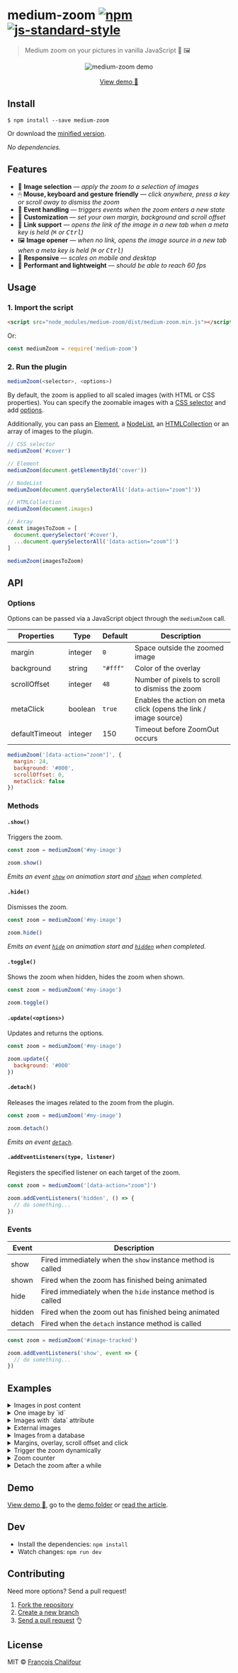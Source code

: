 # medium-zoom [![npm](https://img.shields.io/npm/v/medium-zoom.svg)](https://www.npmjs.com/package/medium-zoom) [![js-standard-style](https://img.shields.io/badge/code%20style-standard-brightgreen.svg)](https://github.com/feross/standard)

> Medium zoom on your pictures in vanilla JavaScript 🔎 🖼

<p align="center">
  <img src="https://cloud.githubusercontent.com/assets/6137112/17153725/3c052454-537e-11e6-9340-b52ef32a5667.gif" alt="medium-zoom demo">
  <br>
  <br>
  <a href="http://francoischalifour.com/files/lab/medium-image-zoom/">View demo 🔎</a>
</p>

## Install

```console
$ npm install --save medium-zoom
```

Or download the [minified version](https://raw.githubusercontent.com/francoischalifour/medium-zoom/master/dist/medium-zoom.min.js).

*No dependencies.*

## Features

* 🔎 **Image selection** — *apply the zoom to a selection of images*
* 🖱 **Mouse, keyboard and gesture friendly** — *click anywhere, press a key or scroll away to dismiss the zoom*
* 🎉 **Event handling** — *triggers events when the zoom enters a new state*
* 🔧 **Customization** — *set your own margin, background and scroll offset*
* 🔗 **Link support** — *opens the link of the image in a new tab when a meta key is held (<kbd>⌘</kbd> or <kbd>Ctrl</kbd>)*
* 🖼 **Image opener** — *when no link, opens the image source in a new tab when a meta key is held (<kbd>⌘</kbd> or <kbd>Ctrl</kbd>)*
* 📱 **Responsive** — *scales on mobile and desktop*
* 🚀 **Performant and lightweight** — *should be able to reach 60 fps*

## Usage

### 1. Import the script

```html
<script src="node_modules/medium-zoom/dist/medium-zoom.min.js"></script>
```

Or:

```js
const mediumZoom = require('medium-zoom')
```

### 2. Run the plugin

```js
mediumZoom(<selector>, <options>)
```

By default, the zoom is applied to all scaled images (with HTML or CSS properties). You can specify the zoomable images with a [CSS selector](http://www.w3schools.com/cssref/css_selectors.asp) and add [options](#options).

Additionally, you can pass an [Element](https://developer.mozilla.org/en-US/docs/Web/API/Element), a [NodeList](https://developer.mozilla.org/en-US/docs/Web/API/NodeList), an [HTMLCollection](https://developer.mozilla.org/en-US/docs/Web/API/HTMLCollection) or an array of images to the plugin.

```js
// CSS selector
mediumZoom('#cover')

// Element
mediumZoom(document.getElementById('cover'))

// NodeList
mediumZoom(document.querySelectorAll('[data-action="zoom"]'))

// HTMLCollection
mediumZoom(document.images)

// Array
const imagesToZoom = [
  document.querySelector('#cover'),
  ...document.querySelectorAll('[data-action="zoom"]')
]

mediumZoom(imagesToZoom)
```

## API

### Options

Options can be passed via a JavaScript object through the `mediumZoom` call.

| Properties   | Type    | Default  | Description                                                         |
|--------------|---------|----------|---------------------------------------------------------------------|
| margin       | integer | `0`      | Space outside the zoomed image                                      |
| background   | string  | `"#fff"` | Color of the overlay                                                |
| scrollOffset | integer | `48`     | Number of pixels to scroll to dismiss the zoom                      |
| metaClick    | boolean | `true`   | Enables the action on meta click (opens the link / image source)    |
| defaultTimeout    | integer | 150   | Timeout before ZoomOut occurs    |

```js
mediumZoom('[data-action="zoom"]', {
  margin: 24,
  background: '#000',
  scrollOffset: 0,
  metaClick: false
})
```

### Methods

#### `.show()`

Triggers the zoom.

```js
const zoom = mediumZoom('#my-image')

zoom.show()
```

*Emits an event [`show`](#events) on animation start and [`shown`](#events) when completed.*

#### `.hide()`

Dismisses the zoom.

```js
const zoom = mediumZoom('#my-image')

zoom.hide()
```

*Emits an event [`hide`](#events) on animation start and [`hidden`](#events) when completed.*

#### `.toggle()`

Shows the zoom when hidden, hides the zoom when shown.

```js
const zoom = mediumZoom('#my-image')

zoom.toggle()
```

#### `.update(<options>)`

Updates and returns the options.

```js
const zoom = mediumZoom('#my-image')

zoom.update({
  background: '#000'
})
```

#### `.detach()`

Releases the images related to the zoom from the plugin.

```js
const zoom = mediumZoom('#my-image')

zoom.detach()
```

*Emits an event [`detach`](#events).*

#### `.addEventListeners(type, listener)`

Registers the specified listener on each target of the zoom.

```js
const zoom = mediumZoom('[data-action="zoom"]')

zoom.addEventListeners('hidden', () => {
  // do something...
})
```

### Events

| Event            | Description                                                         |
|------------------|---------------------------------------------------------------------|
| show             | Fired immediately when the `show` instance method is called         |
| shown            | Fired when the zoom has finished being animated                     |
| hide             | Fired immediately when the `hide` instance method is called         |
| hidden           | Fired when the zoom out has finished being animated                 |
| detach           | Fired when the `detach` instance method is called                   |

```js
const zoom = mediumZoom('#image-tracked')

zoom.addEventListeners('show', event => {
  // do something...
})
```

## Examples

<details>
 <summary>Images in post content</summary>

```js
mediumZoom('.post img')
```
</details>

<details>
 <summary>One image by `id`</summary>

```js
mediumZoom('#cover')
```
</details>

<details>
 <summary>Images with `data` attribute</summary>

```js
mediumZoom('[data-action="zoom"]')
```
</details>

<details>
 <summary>External images</summary>

```js
mediumZoom('img[src^="http"]')
```
</details>

<details>
 <summary>Images from a database</summary>

```js
fetch(`https://myapi.com/posts/${postId}`)
  .then(response => response.json())
  .then(post => {
    const imagesToZoom = post.images
      .map(imgSrc => document.querySelector(`img[src=${imgSrc}]`))

    mediumZoom(imagesToZoom)
  })
```
</details>

<details>
 <summary>Margins, overlay, scroll offset and click</summary>

```js
mediumZoom({
  margin: 16,
  background: '#000',
  scrollOffset: 0,
  metaClick: false
})
```
</details>

<details>
 <summary>Trigger the zoom dynamically</summary>

```js
const button = document.querySelector('#btn-zoom')
const zoom = mediumZoom('#image')

button.addEventListener('click', () => zoom.show())
```
</details>

<details>
 <summary>Zoom counter</summary>

```js
let counter = 0
const zoom = mediumZoom('#image-tracked')

zoom.addEventListeners('show', event => {
  console.log(`"${event.target.alt}" has been zoomed ${++counter} times`)
})
```
</details>

<details>
 <summary>Detach the zoom after a while</summary>

```js
const zoom = mediumZoom('#image-detach')

setTimeout(() => {
  zoom.detach()
}, 5000)
```
</details>

## Demo

[View demo 🔎](http://francoischalifour.com/files/lab/medium-image-zoom/), go to the [demo folder](demo/) or [read the article](http://francoischalifour.com/lab/medium-image-zoom/).

## Dev

* Install the dependencies: `npm install`
* Watch changes: `npm run dev`

## Contributing

Need more options? Send a pull request!

1. [Fork the repository](https://help.github.com/articles/fork-a-repo/)
2. [Create a new branch](https://help.github.com/articles/creating-and-deleting-branches-within-your-repository/#creating-a-branch)
3. [Send a pull request](https://help.github.com/articles/creating-a-pull-request/) 👌

## License

MIT © [François Chalifour](http://francoischalifour.com)

